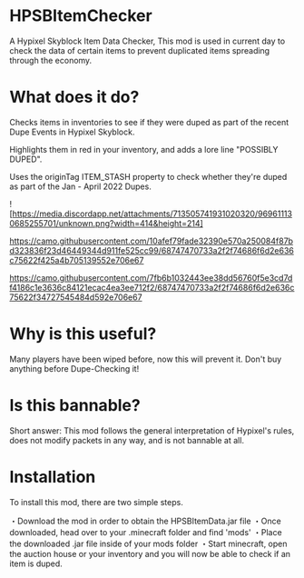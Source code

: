 # HPSBItemChecker
A Hypixel Skyblock Item Data Checker, This mod is used in current day to check the data of certain items to prevent duplicated items spreading through the economy. 

# What does it do?
Checks items in inventories to see if they were duped as part of the recent Dupe Events in Hypixel Skyblock.

Highlights them in red in your inventory, and adds a lore line "POSSIBLY DUPED".

Uses the originTag ITEM_STASH property to check whether they're duped as part of the Jan - April 2022 Dupes.

![https://media.discordapp.net/attachments/713505741931020320/969611130685255701/unknown.png?width=414&height=214]

https://camo.githubusercontent.com/10afef79fade32390e570a250084f87bd323836f23d46449344d911fe525cc99/68747470733a2f2f74686f6d2e636c75622f425a4b705139552e706e67

https://camo.githubusercontent.com/7fb6b1032443ee38dd56760f5e3cd7df4186c1e3636c84121ecac4ea3ee712f2/68747470733a2f2f74686f6d2e636c75622f34727545484d592e706e67

# Why is this useful?
Many players have been wiped before, now this will prevent it. Don't buy anything before Dupe-Checking it!

# Is this bannable?
Short answer: This mod follows the general interpretation of Hypixel's rules, does not modify packets in any way, and is not bannable at all.

# Installation
To install this mod, there are two simple steps.

・Download the mod in order to obtain the HPSBItemData.jar file
・Once downloaded, head over to your .minecraft folder and find 'mods'
・Place the downloaded .jar file inside of your mods folder
・Start minecraft, open the auction house or your inventory and you will now be able to check if an item is duped.
